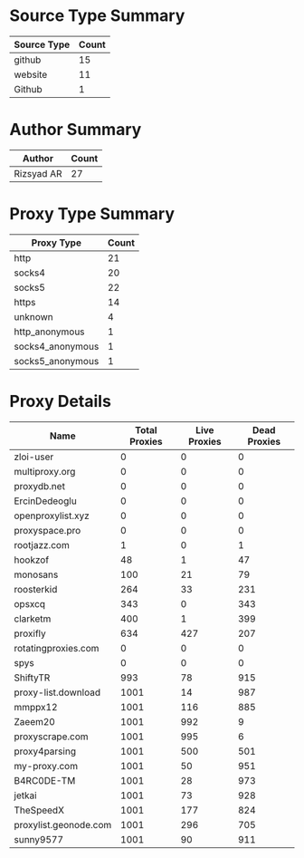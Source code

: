 # Source Type Summary

| Source Type | Count |
|-------------|-------|
| github | 15 |
| website | 11 |
| Github | 1 |


# Author Summary

| Author | Count |
|--------|-------|
| Rizsyad AR | 27 |


# Proxy Type Summary

| Proxy Type | Count |
|------------|-------|
| http | 21 |
| socks4 | 20 |
| socks5 | 22 |
| https | 14 |
| unknown | 4 |
| http_anonymous | 1 |
| socks4_anonymous | 1 |
| socks5_anonymous | 1 |


# Proxy Details

| Name | Total Proxies | Live Proxies | Dead Proxies |
|------|---------------|--------------|---------------|
| zloi-user | 0 | 0 | 0 |
| multiproxy.org | 0 | 0 | 0 |
| proxydb.net | 0 | 0 | 0 |
| ErcinDedeoglu | 0 | 0 | 0 |
| openproxylist.xyz | 0 | 0 | 0 |
| proxyspace.pro | 0 | 0 | 0 |
| rootjazz.com | 1 | 0 | 1 |
| hookzof | 48 | 1 | 47 |
| monosans | 100 | 21 | 79 |
| roosterkid | 264 | 33 | 231 |
| opsxcq | 343 | 0 | 343 |
| clarketm | 400 | 1 | 399 |
| proxifly | 634 | 427 | 207 |
| rotatingproxies.com | 0 | 0 | 0 |
| spys | 0 | 0 | 0 |
| ShiftyTR | 993 | 78 | 915 |
| proxy-list.download | 1001 | 14 | 987 |
| mmppx12 | 1001 | 116 | 885 |
| Zaeem20 | 1001 | 992 | 9 |
| proxyscrape.com | 1001 | 995 | 6 |
| proxy4parsing | 1001 | 500 | 501 |
| my-proxy.com | 1001 | 50 | 951 |
| B4RC0DE-TM | 1001 | 28 | 973 |
| jetkai | 1001 | 73 | 928 |
| TheSpeedX | 1001 | 177 | 824 |
| proxylist.geonode.com | 1001 | 296 | 705 |
| sunny9577 | 1001 | 90 | 911 |
